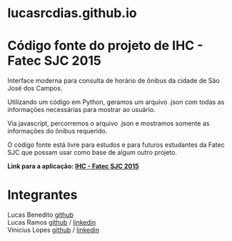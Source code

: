 # lucasrcdias.github.io
<h1>Código fonte do projeto de IHC - Fatec SJC 2015</h1>

Interface moderna para consulta de horário de ônibus da cidade de São José dos Campos.

Utilizando um código em Python, geramos um arquivo .json com todas as informações necessárias para mostrar ao usuário.

Via javascript, percorremos o arquivo .json e mostramos somente as informações do ônibus requerido.

O código fonte está livre para estudos e para futuros estudantes da Fatec SJC que possam usar como base de algum outro
projeto. 

<b>Link para a aplicação: <a href="http://lucasrcdias.github.io/new.html">IHC - Fatec SJC 2015</a></b>
<br>
<h1>Integrantes</h1>
Lucas Benedito <a href="https://github.com/LucasBenedito1">github</a><br>
Lucas Ramos <a href="http://github.com/lucasrcdias">github</a> / <a href="https://www.linkedin.com/pub/lucas-ramos/7b/aa6/6a">linkedin</a><br>
Vinicius Lopes <a href="https://github.com/lopesvinicius">github</a> / <a href="https://www.linkedin.com/in/lopesvinicius">linkedin</a><br>
